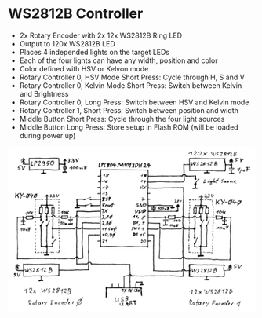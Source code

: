 # WS2812B Controller

 * 2x Rotary Encoder with 2x 12x WS2812B Ring LED
 * Output to 120x WS2812B LED 
 * Places 4 independed lights on the target LEDs
 * Each of the four lights can have any width, position and color
 * Color defined with HSV or Kelvon mode
 * Rotary Controller 0, HSV Mode Short Press: Cycle through H, S and V
 * Rotary Controller 0, Kelvin Mode Short Press: Switch between Kelvin and Brightness
 * Rotary Controller 0, Long Press: Switch between HSV and Kelvin mode
 * Rotary Controller 1, Short Press: Switch between position and width
 * Middle Button Short Press: Cycle through the four light sources
 * Middle Button Long Press: Store setup in Flash ROM (will be loaded during power up)
 
 
![ws2812b_controller_schematic.png](ws2812b_controller_schematic.png)
